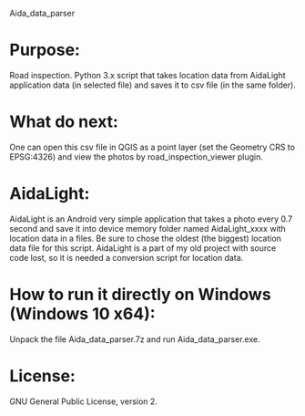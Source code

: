 Aida_data_parser

# Purpose:
Road inspection.
Python 3.x script that takes location data from AidaLight application data (in selected file) and saves it to csv file (in the same folder).

# What do next:
One can open this csv file in QGIS as a point layer (set the Geometry CRS to EPSG:4326) and view the photos by road_inspection_viewer plugin.

# AidaLight:
AidaLight is an Android very simple application that takes a photo every 0.7 second and save it into device memory folder named AidaLight_xxxx
with location data in a files. Be sure to chose the oldest (the biggest) location data file for this script.
AidaLight is a part of my old project with source code lost, so it is needed a conversion script for location data.

# How to run it directly on Windows (Windows 10 x64):
Unpack the file Aida_data_parser.7z and run Aida_data_parser.exe.

# License:
GNU General Public License, version 2.

